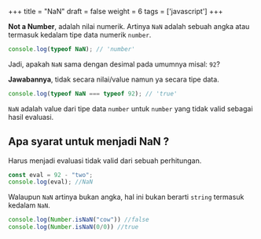 +++
title = "NaN"
draft = false
weight = 6
tags = ['javascript']
+++

**Not a Number**, adalah nilai numerik. Artinya `NaN` adalah sebuah angka atau termasuk kedalam tipe data numerik `number`.

```js
console.log(typeof NaN); // 'number'
```

Jadi, apakah `NaN` sama dengan desimal pada umumnya misal: `92`?

**Jawabannya**, tidak secara nilai/value namun ya secara tipe data.

```js
console.log(typeof NaN === typeof 92); // 'true'
```

`NaN` adalah value dari tipe data `number` untuk `number` yang tidak valid sebagai hasil evaluasi.

## Apa syarat untuk menjadi NaN ?

Harus menjadi evaluasi tidak valid dari sebuah perhitungan.

```js
const eval = 92 - "two";
console.log(eval); //NaN
```

Walaupun `NaN` artinya bukan angka, hal ini bukan berarti `string` termasuk kedalam `NaN`.

```js
console.log(Number.isNaN("cow")) //false
console.log(Number.isNaN(0/0)) //true
```